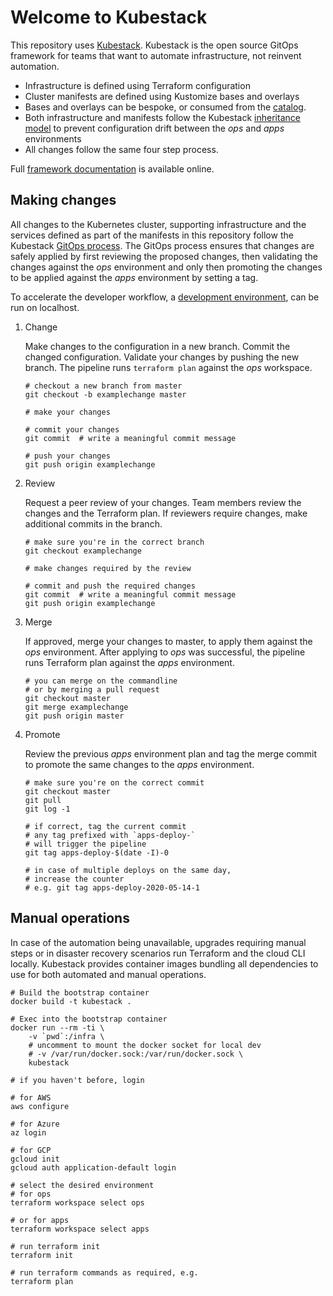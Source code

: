 # Welcome to Kubestack

This repository uses [Kubestack][1]. Kubestack is the open source GitOps framework for teams that want to automate infrastructure, not reinvent automation.

 * Infrastructure is defined using Terraform configuration
 * Cluster manifests are defined using Kustomize bases and overlays
 * Bases and overlays can be bespoke, or consumed from the [catalog][2].
 * Both infrastructure and manifests follow the Kubestack [inheritance model][3] to prevent configuration drift between the *ops* and *apps* environments
 * All changes follow the same four step process.

Full [framework documentation][4] is available online.

## Making changes

All changes to the Kubernetes cluster, supporting infrastructure and the services defined as part of the manifests in this repository follow the Kubestack [GitOps process][5]. The GitOps process ensures that changes are safely applied by first reviewing the proposed changes, then validating the changes against the *ops* environment and only then promoting the changes to be applied against the *apps* environment by setting a tag.

To accelerate the developer workflow, a [development environment][6], can be run on localhost.

 1. Change

    Make changes to the configuration in a new branch. Commit the changed configuration. Validate your changes by pushing the new branch. The pipeline runs `terraform plan` against the *ops* workspace.

    ```shell
    # checkout a new branch from master
    git checkout -b examplechange master

    # make your changes

    # commit your changes
    git commit  # write a meaningful commit message

    # push your changes
    git push origin examplechange
    ```

 1. Review

    Request a peer review of your changes. Team members review the changes and the Terraform plan. If reviewers require changes, make additional commits in the branch.

    ```shell
    # make sure you're in the correct branch
    git checkout examplechange

    # make changes required by the review

    # commit and push the required changes
    git commit  # write a meaningful commit message
    git push origin examplechange
    ```

 1. Merge

    If approved, merge your changes to master, to apply them against the *ops* environment. After applying to *ops* was successful, the pipeline runs Terraform plan against the *apps* environment.

    ```shell
    # you can merge on the commandline
    # or by merging a pull request
    git checkout master
    git merge examplechange
    git push origin master
    ```

 1. Promote

    Review the previous *apps* environment plan and tag the merge commit to promote the same changes to the *apps* environment.

    ```shell
    # make sure you're on the correct commit
    git checkout master
    git pull
    git log -1

    # if correct, tag the current commit
    # any tag prefixed with `apps-deploy-`
    # will trigger the pipeline
    git tag apps-deploy-$(date -I)-0

    # in case of multiple deploys on the same day,
    # increase the counter
    # e.g. git tag apps-deploy-2020-05-14-1
    ```

## Manual operations

In case of the automation being unavailable, upgrades requiring manual steps or in disaster recovery scenarios run Terraform and the cloud CLI locally. Kubestack provides container images bundling all dependencies to use for both automated and manual operations.

```shell
# Build the bootstrap container
docker build -t kubestack .

# Exec into the bootstrap container
docker run --rm -ti \
    -v `pwd`:/infra \
    # uncomment to mount the docker socket for local dev
    # -v /var/run/docker.sock:/var/run/docker.sock \
    kubestack
```

```shell
# if you haven't before, login

# for AWS
aws configure

# for Azure
az login

# for GCP
gcloud init
gcloud auth application-default login
```

```shell
# select the desired environment
# for ops
terraform workspace select ops

# or for apps
terraform workspace select apps
```

```shell
# run terraform init
terraform init

# run terraform commands as required, e.g.
terraform plan
```

[1]: https://www.kubestack.com
[2]: https://www.kubestack.com/catalog
[3]: https://www.kubestack.com/framework/documentation/inheritance-model
[4]: https://www.kubestack.com/framework/documentation
[5]: https://www.kubestack.com/framework/documentation/gitops-process
[6]: https://www.kubestack.com/framework/documentation/tutorial-build-local-lab
